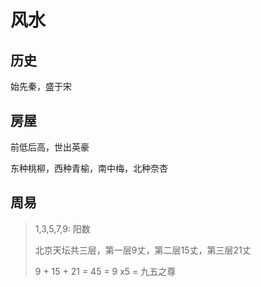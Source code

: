 # 风水

## 历史

始先秦，盛于宋

## 房屋

前低后高，世出英豪

东种桃柳，西种青榆，南中梅，北种奈杏





## 周易

> 1,3,5,7,9: 阳数
>
> 北京天坛共三层，第一层9丈，第二层15丈，第三层21丈
>
> 9 + 15 + 21 = 45 = 9 x5 = 九五之尊 